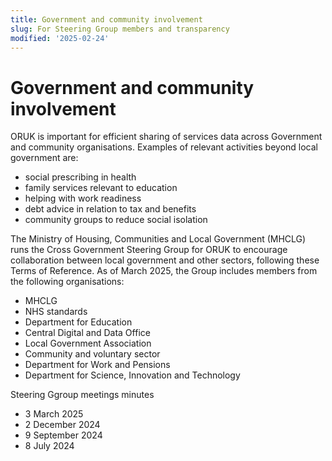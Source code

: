 ```yaml
---
title: Government and community involvement
slug: For Steering Group members and transparency
modified: '2025-02-24'
---
```


# Government and community involvement

ORUK is important for efficient sharing of services data across Government and community organisations. Examples of relevant activities beyond local government are: 
* social prescribing in health
* family services relevant to education
* helping with work readiness
* debt advice in relation to tax and benefits
* community groups to reduce social isolation

The Ministry of Housing, Communities and Local Government (MHCLG) runs the Cross Government Steering Group for ORUK to encourage collaboration between local government and other sectors, following these Terms of Reference. As of March 2025, the Group includes members from the following organisations:
* MHCLG
* NHS standards
* Department for Education
* Central Digital and Data Office
* Local Government Association
* Community and voluntary sector
* Department for Work and Pensions
* Department for Science, Innovation and Technology

Steering Ggroup meetings minutes
* 3 March 2025
* 2 December 2024
* 9 September 2024
* 8 July 2024

